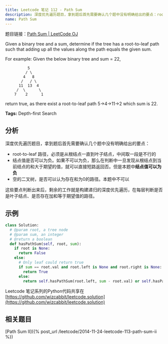 ```yaml
---
title: Leetcode 笔记 112 - Path Sum
description: 深度优先遍历题目，拿到题后首先需要确认几个题中没有明确给出的要点：root-to-leaf 路径，必须是从根结点一直到叶子结点，中间取一段是不行的；结点值可以为负；空的二叉树，不能认为存在和为0的路径
name: Path Sum
---
```


题目链接：[Path Sum | LeetCode OJ](https://oj.leetcode.com/problems/path-sum/)

Given a binary tree and a sum, determine if the tree has a root-to-leaf path such that adding up all the values along the path equals the given sum.

For example:
Given the below binary tree and sum = 22,

              5
             / \
            4   8
           /   / \
          11  13  4
         /  \      \
        7    2      1

return true, as there exist a root-to-leaf path 5->4->11->2 which sum is 22.

**Tags:** Depth-first Search

## 分析

深度优先遍历题目，拿到题后首先需要确认几个题中没有明确给出的要点：

+ root-to-leaf 路径，必须是从根结点一直到叶子结点，中间取一段是不行的
+ 结点值是否可以为负。如果不可以为负，那么在判断中一旦发现从根结点到当前结点的和大于期望的值，就可以直接短路返回否。但是本题中**结点值可以为负**
+ 空的二叉树，是否可以认为存在和为0的路径。本题中不可以

这些要点判断出来后，剩余的工作就是构建递归的深度优先遍历，在每层判断是否是叶子结点、是否存在加和等于期望值的路径。

## 示例

```python
class Solution:
  # @param root, a tree node
  # @param sum, an integer
  # @return a boolean
  def hasPathSum(self, root, sum):
    if root is None:
      return False
    else:
      # Only leaf could return true
      if sum == root.val and root.left is None and root.right is None:
        return True
      else:
        return self.hasPathSum(root.left, sum - root.val) or self.hasPathSum(root.right, sum - root.val)
```

Leetcode 笔记系列的Python代码共享在[https://github.com/wizcabbit/leetcode.solution](https://github.com/wizcabbit/leetcode.solution)

## 相关题目

[Path Sum II]({% post_url /leetcode/2014-11-24-leetcode-113-path-sum-ii %})


